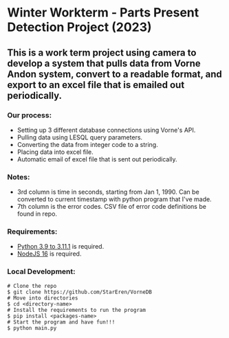 # Winter Workterm - Parts Present Detection Project (2023)


## This is a work term project using camera to develop a system that pulls data from Vorne Andon system, convert to a readable format, and export to an excel file that is emailed out periodically.   

### Our process:

- Setting up 3 different database connections using Vorne's API.
- Pulling data using LESQL query parameters.
- Converting the data from integer code to a string.
- Placing data into excel file.
- Automatic email of excel file that is sent out periodically.

### Notes:

- 3rd column is time in seconds, starting from Jan 1, 1990. Can be converted to current timestamp with python program that I've made.
- 7th column is the error codes. CSV file of error code definitions be found in repo.

### Requirements:

- [Python 3.9 to 3.11.1](https://www.python.org/downloads/release/python-3111/) is required.
- [NodeJS 16](https://nodejs.org/en/download/) is required.

### Local Development:

```
# Clone the repo
$ git clone https://github.com/StarEren/VorneDB
# Move into directories
$ cd <directory-name>
# Install the requirements to run the program
$ pip install <packages-name>
# Start the program and have fun!!!
$ python main.py
```
